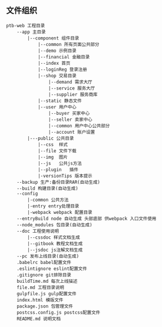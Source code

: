 ## 文件组织
    ptb-web 工程目录
        --app 主目录
            |--component 组件目录
                |--common 所有页面公共部分
                |--demo 示例目录
                |--financial 金融目录
                |--index 首页
                |--loginReg 登录注册
                |--shop 交易目录
                    |--demand 需求大厅
                    |--service 服务大厅
                    |--supplier 服务商库
                |--static 静态文件   
                |--user 用户中心
                    |--buyer 买家中心
                    |--seller 卖家中心
                    |--common 用户中心公共部分
                    |--account 账户设置
            |---public 公共目录
                |--css  样式
                |--file 文件下载
                |--img  图片
                |--js   公共js方法
                |--plugin   插件
                |-versionTips 版本提示
        --backup 生产:备份目录RAR(自动生成)
        --build 构建目录(自动生成)
        --config
            |-common 公共方法
            |-entry entry处理目录
            |-webpack webpack 配置目录
        --entryBuild node 自动生成 头部底部 供webpack 入口文件使用
        --node_modules 包目录(自动生成)
        --doc 工程使用说明
            |--cssdoc 样式文档生成
            |--gitbook 教程文档生成
            |--jsdoc js注解文档生成
        --pc 发布上线目录(自动生成)
        .babelrc babel配置文件
        .eslintignore eslint配置文件
        .gitignore git排除目录
        buildTime.md 每次上线描述
        file.md 工程目录说明
        gulpfile.js gulp配置文件
        index.html 模版文件
        package.json 包管理文件
        postcss.config.js postcss配置文件
        README.md 说明文档
